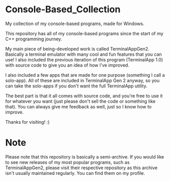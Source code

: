 # Console-Based_Collection
My collection of my console-based programs, made for Windows.

This repository has all of my console-based programs since the start of my C++ programming journey.

My main piece of being-developed work is called TerminalAppGen2. Basically a terminal emulator with many cool and fun features that you can use! I also included the previous iteration of this program (TerminalApp 1.0) with source code to give you an idea of how I've improved.

I also included a few apps that are made for one purpose (something I call a solo-app). All of these are included in TerminalApp Gen 2 anyway, so you can take the solo-apps if you don't want the full TerminalApp utility.

The best part is that it all comes with source code, and you're free to use it for whatever you want (just please don't sell the code or something like that).
You can always give me feedback as well, just so I know how to improve.

Thanks for visiting! :)

# Note
Please note that this repository is basically a semi-archive. If you would like to see new releases of my most popular programs, such as TerminalAppGen2, please visit their respective repository as this archive isn't usually maintained regularly. You can find them on my profile.
